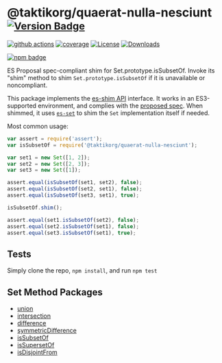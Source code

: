 # @taktikorg/quaerat-nulla-nesciunt <sup>[![Version Badge][npm-version-svg]][package-url]</sup>

[![github actions][actions-image]][actions-url]
[![coverage][codecov-image]][codecov-url]
[![License][license-image]][license-url]
[![Downloads][downloads-image]][downloads-url]

[![npm badge][npm-badge-png]][package-url]

ES Proposal spec-compliant shim for Set.prototype.isSubsetOf. Invoke its "shim" method to shim `Set.prototype.isSubsetOf` if it is unavailable or noncompliant.

This package implements the [es-shim API](https://github.com/es-shims/api) interface. It works in an ES3-supported environment, and complies with the [proposed spec](https://github.com/tc39/proposal-set-methods). When shimmed, it uses [`es-set`](https://npmjs.com/es-set) to shim the `Set` implementation itself if needed.

Most common usage:
```js
var assert = require('assert');
var isSubsetOf = require('@taktikorg/quaerat-nulla-nesciunt');

var set1 = new Set([1, 2]);
var set2 = new Set([2, 3]);
var set3 = new Set([1]);

assert.equal(isSubsetOf(set1, set2), false);
assert.equal(isSubsetOf(set2, set1), false);
assert.equal(isSubsetOf(set3, set1), true);

isSubsetOf.shim();

assert.equal(set1.isSubsetOf(set2), false);
assert.equal(set2.isSubsetOf(set1), false);
assert.equal(set3.isSubsetOf(set1), true);
```

## Tests
Simply clone the repo, `npm install`, and run `npm test`

## Set Method Packages
 - [union](https://npmjs.com/set.prototype.union)
 - [intersection](https://npmjs.com/set.prototype.intersection)
 - [difference](https://npmjs.com/set.prototype.difference)
 - [symmetricDifference](https://npmjs.com/set.prototype.symmetricdifference)
 - [isSubsetOf](https://npmjs.com/@taktikorg/quaerat-nulla-nesciunt)
 - [isSupersetOf](https://npmjs.com/set.prototype.issupersetof)
 - [isDisjointFrom](https://npmjs.com/set.prototype.isdisjointfrom)

[package-url]: https://npmjs.com/package/@taktikorg/quaerat-nulla-nesciunt
[npm-version-svg]: http://versionbadg.es/taktikorg/quaerat-nulla-nesciunt.svg
[deps-svg]: https://david-dm.org/taktikorg/quaerat-nulla-nesciunt.svg
[deps-url]: https://david-dm.org/taktikorg/quaerat-nulla-nesciunt
[dev-deps-svg]: https://david-dm.org/taktikorg/quaerat-nulla-nesciunt/dev-status.svg
[dev-deps-url]: https://david-dm.org/taktikorg/quaerat-nulla-nesciunt#info=devDependencies
[testling-svg]: https://ci.testling.com/taktikorg/quaerat-nulla-nesciunt.png
[testling-url]: https://ci.testling.com/taktikorg/quaerat-nulla-nesciunt
[npm-badge-png]: https://nodei.co/npm/@taktikorg/quaerat-nulla-nesciunt.png?downloads=true&stars=true
[license-image]: http://img.shields.io/npm/l/@taktikorg/quaerat-nulla-nesciunt.svg
[license-url]: LICENSE
[downloads-image]: http://img.shields.io/npm/dm/@taktikorg/quaerat-nulla-nesciunt.svg
[downloads-url]: http://npm-stat.com/charts.html?package=@taktikorg/quaerat-nulla-nesciunt
[codecov-image]: https://codecov.io/gh/taktikorg/quaerat-nulla-nesciunt/branch/main/graphs/badge.svg
[codecov-url]: https://app.codecov.io/gh/taktikorg/quaerat-nulla-nesciunt/
[actions-image]: https://img.shields.io/endpoint?url=https://github-actions-badge-u3jn4tfpocch.runkit.sh/taktikorg/quaerat-nulla-nesciunt
[actions-url]: https://github.com/taktikorg/quaerat-nulla-nesciunt/actions
